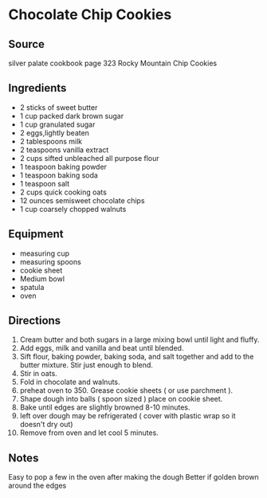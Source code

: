---
---

# Chocolate Chip Cookies

## Source

silver palate cookbook
page 323
Rocky Mountain Chip Cookies

## Ingredients

- 2 sticks of sweet butter
- 1 cup packed dark brown sugar
- 1 cup granulated sugar
- 2 eggs,lightly beaten
- 2 tablespoons milk
- 2 teaspoons vanilla extract
- 2 cups sifted unbleached all purpose flour
- 1 teaspoon baking powder
- 1 teaspoon baking soda
- 1 teaspoon salt
- 2 cups quick cooking oats
- 12 ounces semisweet chocolate chips
- 1 cup coarsely chopped walnuts

## Equipment

- measuring cup
- measuring spoons
- cookie sheet
- Medium bowl
- spatula
- oven

## Directions

1. Cream butter and both sugars in a large mixing bowl until light and fluffy.
1. Add eggs, milk and vanilla and beat until blended.
1. Sift flour, baking powder, baking soda, and salt together and add to the butter mixture. Stir just enough to blend.
1. Stir in oats.
1. Fold in chocolate and walnuts.
1. preheat oven to 350. Grease cookie sheets ( or use parchment ).
1. Shape dough into balls ( spoon sized ) place on cookie sheet.
1. Bake until edges are slightly browned 8-10 minutes.
1. left over dough may be refrigerated ( cover with plastic wrap so it doesn't dry out)
1. Remove from oven and let cool 5 minutes.

## Notes

Easy to pop a few in the oven after making the dough
Better if golden brown around the edges
